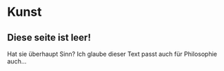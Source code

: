 # Kunst
## Diese seite ist leer!
Hat sie überhaupt Sinn?
Ich glaube dieser Text passt auch für Philosophie auch...
